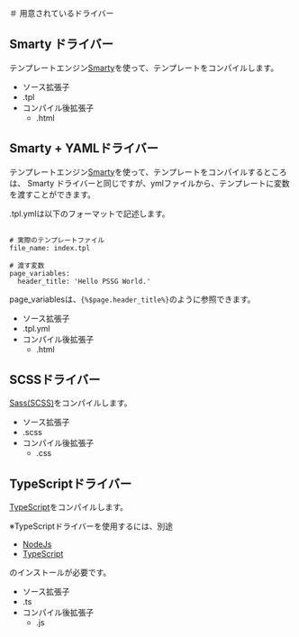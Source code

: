 ＃ 用意されているドライバー

## Smarty ドライバー
テンプレートエンジン[Smarty](http://www.smarty.net/download)を使って、テンプレートをコンパイルします。

 * ソース拡張子
  * .tpl
 * コンパイル後拡張子
   * .html

## Smarty + YAMLドライバー
テンプレートエンジン[Smarty](http://www.smarty.net/download)を使って、テンプレートをコンパイルするところは、
Smarty ドライバーと同じですが、ymlファイルから、テンプレートに変数を渡すことができます。

.tpl.ymlは以下のフォーマットで記述します。

~~~~~~~~~~~~~~~~~~~~~~~~~~

# 実際のテンプレートファイル
file_name: index.tpl

# 渡す変数
page_variables:
  header_title: 'Hello PSSG World.'

~~~~~~~~~~~~~~~~~~~~~~~~~~

page_variablesは、`{%$page.header_title%}`のように参照できます。

 * ソース拡張子
  * .tpl.yml
 * コンパイル後拡張子
   * .html

## SCSSドライバー
[Sass(SCSS)](http://sass-lang.com/)をコンパイルします。

 * ソース拡張子
  * .scss
 * コンパイル後拡張子
   * .css

## TypeScriptドライバー
[TypeScript](https://www.typescriptlang.org/)をコンパイルします。

※TypeScriptドライバーを使用するには、別途

* [NodeJs](https://nodejs.org/en/download/)
* [TypeScript](https://www.typescriptlang.org/index.html#download-links)

のインストールが必要です。

 * ソース拡張子
  * .ts
 * コンパイル後拡張子
   * .js

